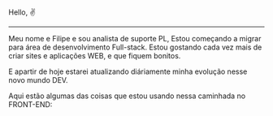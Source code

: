 Hello, ✌
<hr>

Meu nome e Filipe e sou analista de suporte PL, Estou começando a migrar para área de desenvolvimento Full-stack.
Estou gostando cada vez mais de criar sites e aplicações WEB, e que fiquem bonitos.

E apartir de hoje estarei atualizando diáriamente minha evolução nesse novo mundo DEV.


Aqui estão algumas das coisas que estou usando nessa caminhada no FRONT-END:
